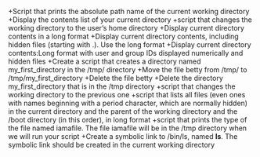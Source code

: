 +Script that prints the absolute path name of the current working directory
+Display the contents list of your current directory
+script that changes the working directory to the user’s home directory
+Display current directory contents in a long format
+Display current directory contents, including hidden files (starting with .). Use the long format
+Display current directory contents:Long format with user and group IDs displayed numerically and hidden files
+Create a script that creates a directory named my_first_directory in the /tmp/ directory
+Move the file betty from /tmp/ to /tmp/my_first_directory
+Delete the file betty
+Delete the directory my_first_directory that is in the /tmp directory
+script that changes the working directory to the previous one
+script that lists all files (even ones with names beginning with a period character, which are normally hidden) in the current directory and the parent of the working directory and the /boot directory (in this order), in long format
+script that prints the type of the file named iamafile. The file iamafile will be in the /tmp directory when we will run your script
+Create a symbolic link to /bin/ls, named __ls__. The symbolic link should be created in the current working directory
